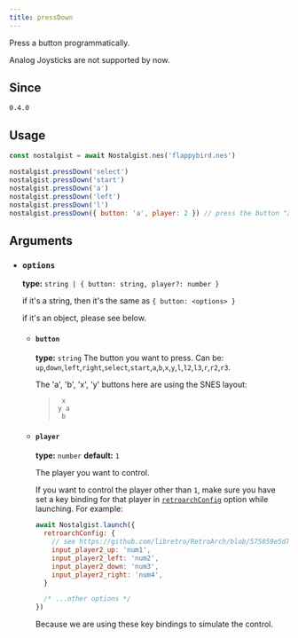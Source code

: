 ```yaml
---
title: pressDown
---
```


Press a button programmatically.

Analog Joysticks are not supported by now.

## Since
`0.4.0`

## Usage
```js
const nostalgist = await Nostalgist.nes('flappybird.nes')

nostalgist.pressDown('select')
nostalgist.pressDown('start')
nostalgist.pressDown('a')
nostalgist.pressDown('left')
nostalgist.pressDown('l')
nostalgist.pressDown({ button: 'a', player: 2 }) // press the button "a" on player 2's controller
```

## Arguments
+ ### `options`

  **type:** `string | { button: string, player?: number }`

  if it's a string, then it's the same as `{ button: <options> }`

  if it's an object, please see below.

  + #### `button`
    **type:** `string`
    The button you want to press. Can be: `up`,`down`,`left`,`right`,`select`,`start`,`a`,`b`,`x`,`y`,`l`,`l2`,`l3`,`r`,`r2`,`r3`.

    The 'a', 'b', 'x', 'y' buttons here are using the SNES layout:
    > <pre><code> x<br>y a<br> b</code></pre>

  + #### `player`
    **type:** `number` **default:** `1`

    The player you want to control.

    If you want to control the player other than `1`, make sure you have set a key binding for that player in [`retroarchConfig`](/apis/launch#retroarchconfig) option while launching.
    For example:
    ```js
    await Nostalgist.launch({
      retroarchConfig: {
        // see https://github.com/libretro/RetroArch/blob/575859e5d76d921cb490f55afcd0bbca90d4a742/retroarch.cfg#L468-L483
        input_player2_up: 'num1',
        input_player2_left: 'num2',
        input_player2_down: 'num3',
        input_player2_right: 'num4',
      }

      /* ...other options */
    })
    ```
    Because we are using these key bindings to simulate the control.
